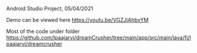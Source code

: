 Android Studio Project, 05/04/2021

Demo can be viewed here https://youtu.be/VGZJiAhbvYM

Most of the code under folder https://github.com/lpaajarvi/dreamCrusher/tree/main/app/src/main/java/fi/lpaajarvi/dreamcrusher
